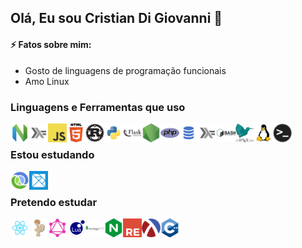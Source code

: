 ## Olá, Eu sou Cristian Di Giovanni 👋

<!-- :brazil: :it: :canada: -->

#### ⚡ Fatos sobre mim:
- Gosto de linguagens de programação funcionais
- Amo Linux


### Linguagens e Ferramentas que uso
<img align="left" title="neovim" alt="neovim" width="30px" src="https://raw.githubusercontent.com/github/explore/2540486f8777ac3afd99d5e37ac7ffc25dd5196a/topics/neovim/neovim.png" />
<img align="left" title="haskell" alt="haskell" width="30px" src="https://raw.githubusercontent.com/github/explore/2540486f8777ac3afd99d5e37ac7ffc25dd5196a/topics/haskell/haskell.png" />
<img align="left" title="javascript" alt="javascript" width="30px" src="https://raw.githubusercontent.com/github/explore/2540486f8777ac3afd99d5e37ac7ffc25dd5196a/topics/javascript/javascript.png" />
<img align="left" title="html" alt="html" width="30px" src="https://raw.githubusercontent.com/github/explore/2540486f8777ac3afd99d5e37ac7ffc25dd5196a/topics/html/html.png" />
<!-- -->
<img align="left" title="rust" alt="rust" width="30px" src="https://raw.githubusercontent.com/github/explore/2540486f8777ac3afd99d5e37ac7ffc25dd5196a/topics/rust/rust.png" />
<img align="left" title="python" alt="python" width="30px" src="https://raw.githubusercontent.com/github/explore/2540486f8777ac3afd99d5e37ac7ffc25dd5196a/topics/python/python.png" />
<img align="left" title="flask" alt="flask" width="30px" src="https://raw.githubusercontent.com/github/explore/2540486f8777ac3afd99d5e37ac7ffc25dd5196a/topics/flask/flask.png" />
<img align="left" title="nodejs" alt="nodejs" width="30px" src="https://raw.githubusercontent.com/github/explore/2540486f8777ac3afd99d5e37ac7ffc25dd5196/topics/nodejs/nodejs.png" />
<img align="left" title="php" alt="php" width="30px" src="https://raw.githubusercontent.com/github/explore/2540486f8777ac3afd99d5e37ac7ffc25dd5196a/topics/php/php.png" />
<img align="left" title="sql" alt="sql" width="30px" src="https://raw.githubusercontent.com/github/explore/2540486f8777ac3afd99d5e37ac7ffc25dd5196a/topics/sql/sql.png" />
<img align="left" title="haskell" alt="haskell" width="30px" src="https://raw.githubusercontent.com/github/explore/2540486f8777ac3afd99d5e37ac7ffc25dd5196a/topics/haskell/haskell.png" />
<img align="left" title="bash" alt="bash" width="30px" src="https://raw.githubusercontent.com/github/explore/2540486f8777ac3afd99d5e37ac7ffc25dd5196a/topics/bash/bash.png" />
<img align="left" title="latex" alt="latex" width="30px" src="https://raw.githubusercontent.com/github/explore/2540486f8777ac3afd99d5e37ac7ffc25dd5196a/topics/latex/latex.png" />
<img align="left" title="linux" alt="linux" width="30px" src="https://raw.githubusercontent.com/github/explore/2540486f8777ac3afd99d5e37ac7ffc25dd5196a/topics/linux/linux.png" />
<img align="left" title="Terminal" alt="Terminal" width="30px" src="https://raw.githubusercontent.com/github/explore/2540486f8777ac3afd99d5e37ac7ffc25dd5196a/topics/terminal/terminal.png" />

<br />

### Estou estudando
<img align="left" title="clojure" alt="clojure" width="30px" src="https://raw.githubusercontent.com/github/explore/2540486f8777ac3afd99d5e37ac7ffc25dd5196a/topics/clojure/clojure.png" />
<img align="left" title="elm" alt="elm" width="30px" src="https://raw.githubusercontent.com/github/explore/2540486f8777ac3afd99d5e37ac7ffc25dd5196a/topics/elm/elm.png" />

<br />

### Pretendo estudar
<img align="left" title="react" alt="react" width="30px" src="https://raw.githubusercontent.com/github/explore/2540486f8777ac3afd99d5e37ac7ffc25dd5196a/topics/react/react.png" />
<img align="left" title="coq" alt="coq" width="30px" src="https://raw.githubusercontent.com/github/explore/2540486f8777ac3afd99d5e37ac7ffc25dd5196a/topics/coq/coq.png" />
<img align="left" title="graphql" alt="graphql" width="30px" src="https://raw.githubusercontent.com/github/explore/2540486f8777ac3afd99d5e37ac7ffc25dd5196a/topics/graphql/graphql.png" />
<img align="left" title="lua" alt="lua" width="30px" src="https://raw.githubusercontent.com/github/explore/2540486f8777ac3afd99d5e37ac7ffc25dd5196a/topics/lua/lua.png" />
<img align="left" title="mongodb" alt="mongodb" width="30px" src="https://raw.githubusercontent.com/github/explore/2540486f8777ac3afd99d5e37ac7ffc25dd5196a/topics/mongodb/mongodb.png" />
<img align="left" title="nginx" alt="nginx" width="30px" src="https://raw.githubusercontent.com/github/explore/2540486f8777ac3afd99d5e37ac7ffc25dd5196a/topics/nginx/nginx.png" />
<img align="left" title="reason" alt="reason" width="30px" src="https://raw.githubusercontent.com/github/explore/2540486f8777ac3afd99d5e37ac7ffc25dd5196a/topics/reason/reason.png" />
<img align="left" title="racket" alt="racket" width="30px" src="https://raw.githubusercontent.com/github/explore/2540486f8777ac3afd99d5e37ac7ffc25dd5196a/topics/racket/racket.png" />
<img align="left" title="cpp" alt="cpp" width="30px" src="https://raw.githubusercontent.com/github/explore/2540486f8777ac3afd99d5e37ac7ffc25dd5196a/topics/cpp/cpp.png" />

<br />

<!--
**CristianDG/CristianDG** is a ✨ _special_ ✨ repository because its `README.md` (this file) appears on your GitHub profile.

Here are some ideas to get you started:

- 🔭 I’m currently working on ...
- 🌱 I’m currently learning ...
- 👯 I’m looking to collaborate on ...
- 🤔 I’m looking for help with ...
- 💬 Ask me about ...
- 📫 How to reach me: ...
- 😄 Pronouns: ...
- ⚡ Fun fact: ...
-->

